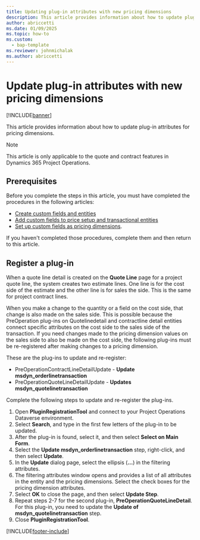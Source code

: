 ```yaml
---
title: Updating plug-in attributes with new pricing dimensions
description: This article provides information about how to update plug-in attributes for pricing dimensions.
author: abriccetti
ms.date: 01/09/2025
ms.topic: how-to
ms.custom: 
  - bap-template
ms.reviewer: johnmichalak
ms.author: abriccetti
---
```



# Update plug-in attributes with new pricing dimensions

[!INCLUDE[banner](../includes/banner.md)]

This article provides information about how to update plug-in attributes for pricing dimensions.

> [!NOTE]
> This article is only applicable to the quote and contract features in Dynamics 365 Project Operations.

## Prerequisites
Before you complete the steps in this article, you must have completed the procedures in the following articles:

  - [Create custom fields and entities](create-custom-fields-entities-pricing-dimensions.md) 
  - [Add custom fields to price setup and transactional entities](add-custom-fields-price-setup-transactional-entities.md)
  - [Set up custom fields as pricing dimensions](set-up-custom-fields-pricing-dimensions.md). 
  
If you haven't completed those procedures, complete them and then return to this article.

## Register a plug-in
When a quote line detail is created on the **Quote Line** page for a project quote line, the system creates two estimate lines. One line is for the cost side of the estimate and the other line is for sales the side. This is the same  for project contract lines.

When you make a change to the quantity or a field on the cost side, that change is also made on the sales side. This is possible because the PreOperation plug-ins on Quotelinedetail and contractline detail entities connect specific attributes on the cost side to the sales side of the transaction. If you need changes made to the pricing dimension values on the sales side to also be made on the cost side, the following plug-ins must be re-registered after making changes to a pricing dimension.

These are the plug-ins to update and re-register:

- PreOperationContractLineDetailUpdate - **Update msdyn_orderlinetransaction**
- PreOperationQuoteLineDetailUpdate - **Updates msdyn_quotelinetransaction**

Complete the following steps to update and re-register the plug-ins.

1. Open **PluginRegistrationTool** and connect to your Project Operations Dataverse environment.
2. Select **Search**, and type in the first few letters of the plug-in to be updated.
3. After the plug-in is found, select it, and then select **Select on Main Form**.
4. Select the **Update msdyn_orderlinetransaction** step, right-click, and then select **Update**.
5. In the **Update** dialog page, select the ellipsis (**...**) in the filtering attributes.
6. The filtering attributes window opens and provides a list of all attributes in the entity and the pricing dimensions. Select the check boxes for the pricing dimension attributes.
7. Select **OK** to close the page, and then select **Update Step**.
8. Repeat steps 2-7 for the second plug-in, **PreOperationQuoteLineDetail**. For this plug-in, you need to update the **Update of msdyn_quotelinetransaction** step.
9. Close **PluginRegistrationTool**.


[!INCLUDE[footer-include](../includes/footer-banner.md)]
